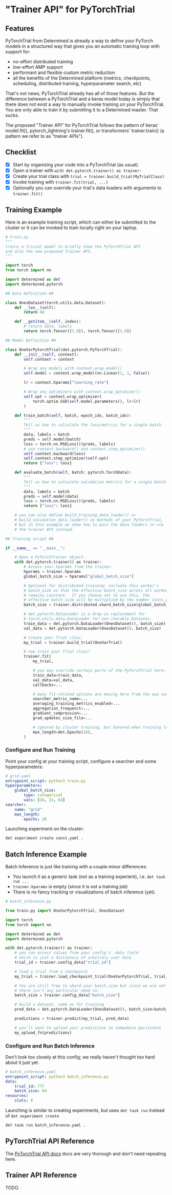 # "Trainer API" for PyTorchTrial

## Features

PyTorchTrial from Determined is already a way to define your PyTorch models in
a structured way that gives you an automatic training loop with support for:

* no-effort distributed training
* low-effort AMP support
* performant and flexible custom metric reduction
* all the benefits of the Determined platform (metrics, checkpoints,
scheduling, distributed training, hyperparameter search, etc)

That's not news; PyTorchTrial already has all of those features.  But the
difference between a PyTorchTrial and a keras model today is simply that there
does not exist a way to manually invoke training on your PyTorchTrial.  You are
only able to train it by submitting it to a Determined master.  That sucks.

The proposed "Trainer API" for PyTorchTrial follows the pattern of keras'
model.fit(), pytorch\_lightning's trainer.fit(), or transformers'
trainer.train() (a pattern we refer to as "trainer APIs").

## Checklist

* [x] Start by organizing your code into a PyTorchTrial (as usual).
* [x] Open a trainer with `with det.pytorch.trainer() as trainer:`
* [x] Create your trial class with `trial = trainer.build_trial(MyTrialClass)`
* [x] Invoke training with `trainer.fit(trial, ...)`
* [x] Optionally you can override your trial's data loaders with arguments
      to `trainer.fit()`

## Training Example

Here is an example training script, which can either be submitted to the
cluster or it can be invoked to train locally right on your laptop.

```python
# train.py
"""
trains a trivial model to briefly show the PyTorchTrial API
and also the new proposed Trainer API.
"""

import torch
from torch import nn

import determined as det
import determined.pytorch

## Data Definition ##

class OnesDataset(torch.utils.data.Dataset):
    def __len__(self):
        return 64

    def __getitem__(self, index):
        # return data, labels
        return torch.Tensor([1.0]), torch.Tensor([1.0])

## Model Definition ##

class OneVarPytorchTrial(det.pytorch.PyTorchTrial):
    def __init__(self, context):
        self.context = context

        # Wrap any models with context.wrap_model()
        self.model = context.wrap_model(nn.Linear(1, 1, False))

        lr = context.hparams["learning_rate"]

        # Wrap any optimizers with context.wrap_optimizer()
        self.opt = context.wrap_optimizer(
            torch.optim.SGD(self.model.parameters(), lr=lr)
        )

    def train_batch(self, batch, epoch_idx, batch_idx):
        """
        Tell us how to calculate the loss/metrics for a single batch.
        """
        data, labels = batch
        preds = self.model(batch)
        loss = torch.nn.MSELoss()(preds, labels)
        # use context.backward() and context.step_optimizer()
        self.context.backward(loss)
        self.context.step_optimizer(self.opt)
        return {"loss": loss}

    def evaluate_batch(self, batch: pytorch.TorchData):
        """
        Tell us how to calculate validation metrics for a single batch.
        """
        data, labels = batch
        preds = self.model(data)
        loss = torch.nn.MSELoss()(preds, labels)
        return {"loss": loss}

    # you can also define build_training_data_loader() or
    # build_validation_data_loader() as methods of your PyTorchTrial,
    # but in this example we show how to pass the data loaders in via
    # the trainer API instead.

## Training script ##

if __name__ == "__main__":

    # Open a PyTorchTrainer object.
    with det.pytorch.trainer() as trainer:
        # Access your hparams from the trainer.
        hparams = trainer.hparams
        global_batch_size = hparams["global_batch_size"]

        # Optional for distributed training: cacluate this worker's
        # batch_size so that the effective batch_size across all workers
        # remains constant.  If you choose not to use this, the
        # effective batch_size will be multiplied by the number slots_per_trial.
        batch_size = trainer.distributed.shard_batch_size(global_batch_size)

        # det.pytorch.DataLoader is a drop-in replacement for
        # torch.utils.data.DataLoader for non-iterable Datasets.
        train_data = det.pytorch.DataLoader(OnesDataset(), batch_size)
        val_data = det.pytorch.DataLoader(OnesDataset(), batch_size)

        # Create your Trial class.
        my_trial = trainer.build_trial(OneVarTrial)

        # now train your Trial class!
        trainer.fit(
            my_trial,

            # you may override certain parts of the PyTorchTrial here:
            train_data=train_data,
            val_data=val_data,
            callbacks=...

            # many fit-related options are moving here from the exp conf
            searcher_metric_name=...
            averaging_training_metrics_enabled=...
            aggregation_frequenct=...
            gradient_compression=...
            grad_updates_size_file=...

            # ignored by cluster training, but honored when training locally
            max_length=det.Epochs(10),
        )
```

### Configure and Run Training

Point your config at your training script, configure a searcher and some
hyperparameters:

```yaml
# grid.yaml
entrypoint_script: python3 train.py
hyperparameters:
    global_batch_size:
        type: categorical
        vals: [16, 32, 64]
searcher:
    name: "grid"
    max_length:
        epochs: 20
```

Launching experiment on the cluster:

```sh
det experiment create const.yaml .
```

## Batch Inference Example

Batch Inference is just like training with a couple minor differences:

* You launch it as a generic task (not as a training experient), i.e. `det task
run ...`
* `trainer.hparams` is empty (since it is not a training job)
* There is no fancy tracking or visualizations of batch inference (yet).

```python
# batch_inference.py

from train.py import OneVarPytorchTrial, OnesDataset

import torch
from torch import nn

import determined as det
import determined.pytorch

with det.pytorch.trainer() as trainer:
    # you can access values from your config's .data field
    # which is just a dictionary of arbitrary user data
    trial_id = trainer.config_data["trial_id"]

    # load a trial from a checkpoint
    my_trial = trainer.load_checkpoint_trial(OneVarPytorchTrial, trial_id=trial_id)

    # You are still free to shard your batch_size but since we are not training
    # there isn't any particular need to.
    batch_size = trainer.config_data["batch_size"]

    # build a dataset, same as for training
    pred_data = det.pytorch.DataLoader(OnesDataset(), batch_size=batch_size)

    predictions = trainer.predict(my_trial, pred_data)

    # you'll want to upload your predictions to somewhere persistent
    my_upload_fn(predictions)
```

### Configure and Run Batch Inference

Don't look too closely at this config; we really haven't thought too hard
about it just yet.

```yaml
# batch_inference.yaml
entrypoint_script: python3 batch_inference.py
data:
    trial_id: 777
    batch_size: 64
resources:
    slots: 8
```

Launching is similar to creating experiments, but uses `det task run` instead of
`det experiment create`

```sh
det task run batch_inference.yaml .
```

## PyTorchTrial API Reference

The [PyTorchTrial API docs](
https://docs.determined.ai/latest/reference/api/pytorch.html#determined-pytorch-pytorchtrial
) docs are very thorough and don't need repeating here.

## Trainer API Reference

TODO.
